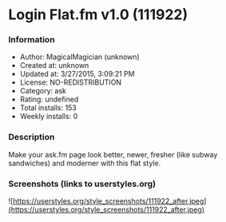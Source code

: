 # Login Flat.fm v1.0 (111922)

### Information
- Author: MagicalMagician (unknown)
- Created at: unknown
- Updated at: 3/27/2015, 3:09:21 PM
- License: NO-REDISTRIBUTION
- Category: ask
- Rating: undefined
- Total installs: 153
- Weekly installs: 0


### Description
Make your ask.fm page look better, newer, fresher (like subway sandwiches) and moderner with this flat style.


### Screenshots (links to userstyles.org)
![https://userstyles.org/style_screenshots/111922_after.jpeg](https://userstyles.org/style_screenshots/111922_after.jpeg)


